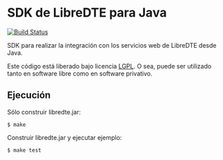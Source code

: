 SDK de LibreDTE para Java
=========================

[![Build Status](https://travis-ci.org/LibreDTE/libredte-sdk-java.svg?branch=master)](https://travis-ci.org/LibreDTE/libredte-sdk-java)

SDK para realizar la integración con los servicios web de LibreDTE desde Java.

Este código está liberado bajo licencia [LGPL](http://www.gnu.org/licenses/lgpl-3.0.en.html).
O sea, puede ser utilizado tanto en software libre como en software privativo.

Ejecución
---------

Sólo construir libredte.jar:

    $ make

Construir libredte.jar y ejecutar ejemplo:

    $ make test
